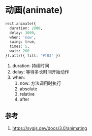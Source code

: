 # 动画(animate)

```python
rect.animate({
  duration: 2000,
  delay: 1000,
  when: 'now',
  swing: true,
  times: 5,
  wait: 200
}).attr({ fill: '#f03' })
```

1. duration: 持续时间
2. delay: 等待多长时间开始动作
3. when: 
    1. now: 方法调用时执行
    2. absolute
    3. relative
    4. after



## 参考
1. https://svgjs.dev/docs/3.0/animating












